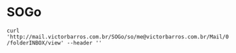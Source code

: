 # SOGo

`curl 'http://mail.victorbarros.com.br/SOGo/so/me@victorbarros.com.br/Mail/0/folderINBOX/view' --header ''`
